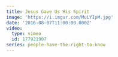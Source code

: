 ```yaml
---
title: Jesus Gave Us His Spirit
image: 'https://i.imgur.com/MuLYIpM.jpg'
date: '2016-08-07T11:00:00.000Z'
video:
  type: vimeo
  id: 177921907
series: people-have-the-right-to-know
---
```


